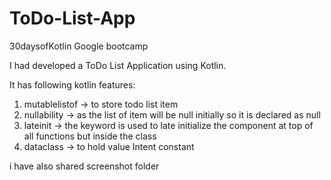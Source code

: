 # ToDo-List-App
30daysofKotlin Google bootcamp


I had developed a ToDo List Application using Kotlin.

It has following kotlin features:

1. mutablelistof -> to store todo list item
2. nullability -> as the list of item will be null initially so it is declared as null
3. lateinit -> the keyword is used to late initialize the component at top of all functions but inside the class
4. dataclass -> to hold value Intent constant

i have also shared screenshot folder
